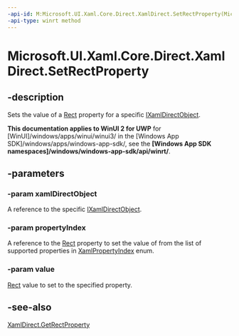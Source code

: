 ```yaml
---
-api-id: M:Microsoft.UI.Xaml.Core.Direct.XamlDirect.SetRectProperty(Microsoft.UI.Xaml.Core.Direct.IXamlDirectObject,Microsoft.UI.Xaml.Core.Direct.XamlPropertyIndex,Windows.Foundation.Rect)
-api-type: winrt method
---
```


<!-- Method syntax.
public void XamlDirect.SetRectProperty(IXamlDirectObject xamlDirectObject, XamlPropertyIndex propertyIndex, Rect value)
-->

# Microsoft.UI.Xaml.Core.Direct.XamlDirect.SetRectProperty

## -description
Sets the value of a [Rect](/uwp/api/windows.foundation.rect) property for a specific [IXamlDirectObject](ixamldirectobject.md).

**This documentation applies to WinUI 2 for UWP** for [WinUI]/windows/apps/winui/winui3/ in the [Windows App SDK]/windows/apps/windows-app-sdk/, see the **[Windows App SDK namespaces]/windows/windows-app-sdk/api/winrt/**.

## -parameters
### -param xamlDirectObject
A reference to the specific [IXamlDirectObject](ixamldirectobject.md).

### -param propertyIndex
A reference to the [Rect](/uwp/api/windows.foundation.rect) property to set the value of from the list of supported properties in [XamlPropertyIndex](xamlpropertyindex.md) enum.

### -param value
[Rect](/uwp/api/windows.foundation.rect) value to set to the specified property.

## -see-also
[XamlDirect.GetRectProperty](xamldirect_getrectproperty_675190973.md)

